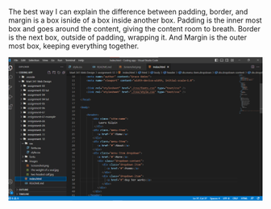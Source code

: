 The best way I can explain the difference between padding, border, and margin is a box isnide of a box inside another box. Padding is the inner most box and goes around the content, giving the content room to breath. Border is the next box, outside of padding, wrapping it. And Margin is the outer most box, keeping everything together. 



![Screenshot](./images/Screenshot.png)

